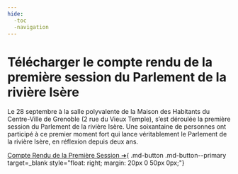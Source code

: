 ```yaml
---
hide:
  -toc
  -navigation
---
```


# Télécharger le compte rendu de la première session du Parlement de la rivière Isère

Le 28 septembre à la salle polyvalente de la Maison des Habitants du Centre-Ville de Grenoble (2 rue du
Vieux Temple), s’est déroulée la première session du Parlement de la rivière Isère.
Une soixantaine de personnes ont participé à ce premier moment fort qui lance véritablement le
Parlement de la rivière Isère, en réflexion depuis deux ans.

[Compte Rendu de la Première Session ➜](https://nuage.phoenix-conseil.org/s/Q5Sr26xsiHCcEik){ .md-button .md-button--primary target=_blank style="float: right; margin: 20px 0 50px 0px;"}

